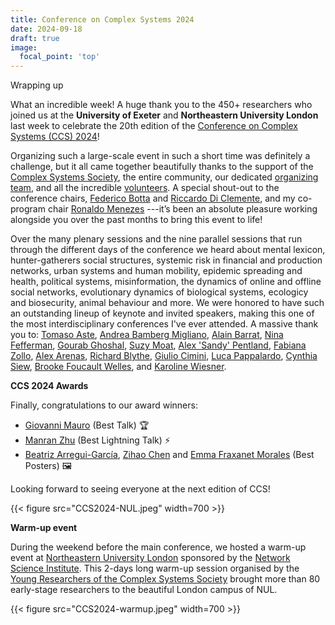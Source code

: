```yaml
---
title: Conference on Complex Systems 2024
date: 2024-09-18
draft: true
image:
  focal_point: 'top'
---
```


Wrapping up

<!--more-->

What an incredible week! A huge thank you to the 450+ researchers who joined us at the **University of Exeter** and **Northeastern University London** last week to celebrate the 20th edition of the [Conference on Complex Systems (CCS) 2024](https://ccs24.cssociety.org/)!

Organizing such a large-scale event in such a short time was definitely a challenge, but it all came together beautifully thanks to the support of the [Complex Systems Society](https://cssociety.org/home), the entire community, our dedicated [organizing team](https://ccs24.cssociety.org/contact/#conference-committee), and all the incredible [volunteers](https://ccs24.cssociety.org/contact/#volunteers-committee). 
A special shout-out to the conference chairs, [Federico Botta](https://federicobotta.github.io/) and [Riccardo Di Clemente](https://www.riccardodiclemente.com/), and my co-program chair [Ronaldo Menezes](https://computerscience.exeter.ac.uk/staff/rm660?sm=rm660) ---it’s been an absolute pleasure working alongside you over the past months to bring this event to life! 

Over the many plenary sessions and the nine parallel sessions that run through the different days of the conference we heard about mental lexicon, hunter-gatherers social structures, systemic risk in financial and production networks, urban systems and human mobility, epidemic spreading and health, political systems, misinformation, the dynamics of online and offline social networks, evolutionary dynamics of biological systems, ecologicy and biosecurity, animal behaviour and more.
We were honored to have such an outstanding lineup of keynote and invited speakers, making this one of the most interdisciplinary conferences I've ever attended. A massive thank you to: [Tomaso Aste](http://www.cs.ucl.ac.uk/staff/tomaso_aste/), [Andrea Bamberg Migliano](https://www.migliano-uzh.com/), [Alain Barrat](https://www.cpt.univ-mrs.fr/~barrat/), [Nina Fefferman](http://feffermanlab.org/), [Gourab Ghoshal](https://gghoshal.pas.rochester.edu/), [Suzy Moat](https://datasciencelab.co.uk/), [Alex 'Sandy' Pentland](https://www.media.mit.edu/people/sandy/overview/), [Fabiana Zollo](http://unive.it/persone/fabiana.zollo), [Alex Arenas](https://webs-deim.urv.cat/~alexandre.arenas/), [Richard Blythe](https://www2.ph.ed.ac.uk/~rblythe3/), [Giulio Cimini](https://www.giuliocimini.com/), [Luca Pappalardo](https://kdd.isti.cnr.it/people/pappalardo-luca), [Cynthia Siew](https://csqsiew.netlify.app/), [Brooke Foucault Welles](https://brooke-welles.squarespace.com/), and [Karoline Wiesner](https://www.dashunwang.com/).

**CCS 2024 Awards**

Finally, congratulations to our award winners:
- [Giovanni Mauro](https://kdd.isti.cnr.it/people/mauro-giovanni) (Best Talk) 🏆
- [Manran Zhu](https://scholar.google.com/citations?user=G8S25tQAAAAJ&hl=en) (Best Lightning Talk) ⚡
- [Beatriz Arregui-García](https://ifisc.uib-csic.es/en/people/beatriz-arregui/), [Zihao Chen](https://mathematics.exeter.ac.uk/people/profile/index.php?web_id=zc391) and [Emma Fraxanet Morales](https://emmafrax.github.io/) (Best Posters) 🖼️

Looking forward to seeing everyone at the next edition of CCS!

{{< figure src="CCS2024-NUL.jpeg" width=700 >}}

**Warm-up event**

During the weekend before the main conference, we hosted a warm-up event at [Northeastern University London](https://www.nulondon.ac.uk/) sponsored by the [Network Science Institute](https://www.networkscienceinstitute.org/). This 2-days long warm-up session organised by the [Young Researchers of the Complex Systems Society](https://yrcss.cssociety.org/) brought more than 80 early-stage researchers to the beautiful London campus of NUL. 

{{< figure src="CCS2024-warmup.jpeg" width=700 >}}
